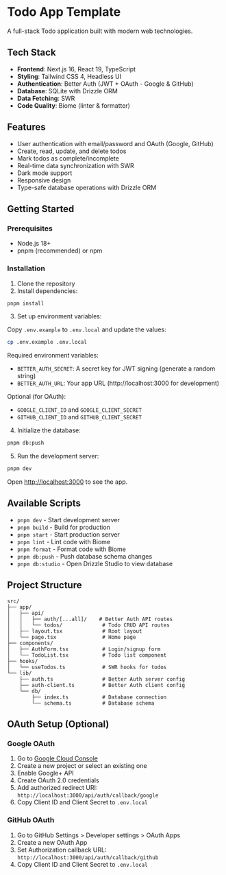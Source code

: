 # Todo App Template

A full-stack Todo application built with modern web technologies.

## Tech Stack

- **Frontend**: Next.js 16, React 19, TypeScript
- **Styling**: Tailwind CSS 4, Headless UI
- **Authentication**: Better Auth (JWT + OAuth - Google & GitHub)
- **Database**: SQLite with Drizzle ORM
- **Data Fetching**: SWR
- **Code Quality**: Biome (linter & formatter)

## Features

- User authentication with email/password and OAuth (Google, GitHub)
- Create, read, update, and delete todos
- Mark todos as complete/incomplete
- Real-time data synchronization with SWR
- Dark mode support
- Responsive design
- Type-safe database operations with Drizzle ORM

## Getting Started

### Prerequisites

- Node.js 18+
- pnpm (recommended) or npm

### Installation

1. Clone the repository
2. Install dependencies:

```bash
pnpm install
```

3. Set up environment variables:

Copy `.env.example` to `.env.local` and update the values:

```bash
cp .env.example .env.local
```

Required environment variables:
- `BETTER_AUTH_SECRET`: A secret key for JWT signing (generate a random string)
- `BETTER_AUTH_URL`: Your app URL (http://localhost:3000 for development)

Optional (for OAuth):
- `GOOGLE_CLIENT_ID` and `GOOGLE_CLIENT_SECRET`
- `GITHUB_CLIENT_ID` and `GITHUB_CLIENT_SECRET`

4. Initialize the database:

```bash
pnpm db:push
```

5. Run the development server:

```bash
pnpm dev
```

Open [http://localhost:3000](http://localhost:3000) to see the app.

## Available Scripts

- `pnpm dev` - Start development server
- `pnpm build` - Build for production
- `pnpm start` - Start production server
- `pnpm lint` - Lint code with Biome
- `pnpm format` - Format code with Biome
- `pnpm db:push` - Push database schema changes
- `pnpm db:studio` - Open Drizzle Studio to view database

## Project Structure

```
src/
├── app/
│   ├── api/
│   │   ├── auth/[...all]/    # Better Auth API routes
│   │   └── todos/             # Todo CRUD API routes
│   ├── layout.tsx             # Root layout
│   └── page.tsx               # Home page
├── components/
│   ├── AuthForm.tsx           # Login/signup form
│   └── TodoList.tsx           # Todo list component
├── hooks/
│   └── useTodos.ts            # SWR hooks for todos
└── lib/
    ├── auth.ts                # Better Auth server config
    ├── auth-client.ts         # Better Auth client config
    └── db/
        ├── index.ts           # Database connection
        └── schema.ts          # Database schema
```

## OAuth Setup (Optional)

### Google OAuth

1. Go to [Google Cloud Console](https://console.cloud.google.com/)
2. Create a new project or select an existing one
3. Enable Google+ API
4. Create OAuth 2.0 credentials
5. Add authorized redirect URI: `http://localhost:3000/api/auth/callback/google`
6. Copy Client ID and Client Secret to `.env.local`

### GitHub OAuth

1. Go to GitHub Settings > Developer settings > OAuth Apps
2. Create a new OAuth App
3. Set Authorization callback URL: `http://localhost:3000/api/auth/callback/github`
4. Copy Client ID and Client Secret to `.env.local`
